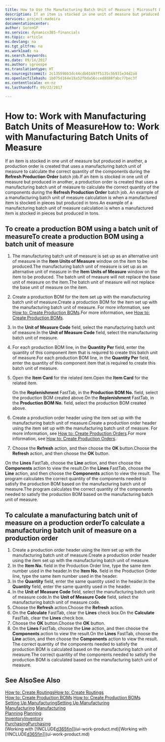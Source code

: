```yaml
---
title: How to Use the Manufacturing Batch Unit of Measure | Microsoft Docs
description: If an item is stocked in one unit of measure but produced in another, then the production order must be use a manufacturing batch unit of measure to calculate the correct quantity of components. An example of a manufacturing batch unit of measure calculation is when a manufactured item is stocked in pieces but produced in tons.
services: project-madeira
documentationcenter: 
author: SorenGP
ms.service: dynamics365-financials
ms.topic: article
ms.devlang: na
ms.tgt_pltfrm: na
ms.workload: na
ms.search.keywords: 
ms.date: 09/14/2017
ms.author: sgroespe
ms.translationtype: HT
ms.sourcegitcommit: 2c13559bb3dc44cdb61697f5135c5b931e34d2a8
ms.openlocfilehash: 1b075d164e18a52fbda56cced8d88fabc77bec3f
ms.contentlocale: en-nz
ms.lasthandoff: 09/22/2017

---
```

# <a name="how-to-work-with-manufacturing-batch-units-of-measure"></a><span data-ttu-id="d48e7-104">How to: Work with Manufacturing Batch Units of Measure</span><span class="sxs-lookup"><span data-stu-id="d48e7-104">How to: Work with Manufacturing Batch Units of Measure</span></span>
<span data-ttu-id="d48e7-105">If an item is stocked in one unit of measure but produced in another, a production order is created that uses a manufacturing batch unit of measure to calculate the correct quantity of the components during the **Refresh Production Order** batch job.</span><span class="sxs-lookup"><span data-stu-id="d48e7-105">If an item is stocked in one unit of measure but produced in another, a production order is created that uses a manufacturing batch unit of measure to calculate the correct quantity of the components during the **Refresh Production Order** batch job.</span></span> <span data-ttu-id="d48e7-106">An example of a manufacturing batch unit of measure calculation is when a manufactured item is stocked in pieces but produced in tons.</span><span class="sxs-lookup"><span data-stu-id="d48e7-106">An example of a manufacturing batch unit of measure calculation is when a manufactured item is stocked in pieces but produced in tons.</span></span>  

## <a name="to-create-a-production-bom-using-a-batch-unit-of-measure"></a><span data-ttu-id="d48e7-107">To create a production BOM using a batch unit of measure</span><span class="sxs-lookup"><span data-stu-id="d48e7-107">To create a production BOM using a batch unit of measure</span></span>  
1.  <span data-ttu-id="d48e7-108">The manufacturing batch unit of measure is set up as an alternative unit of measure in the **Item Units of Measure** window on the item to be produced.</span><span class="sxs-lookup"><span data-stu-id="d48e7-108">The manufacturing batch unit of measure is set up as an alternative unit of measure in the **Item Units of Measure** window on the item to be produced.</span></span> <span data-ttu-id="d48e7-109">The batch unit of measure will not replace the base unit of measure on the item.</span><span class="sxs-lookup"><span data-stu-id="d48e7-109">The batch unit of measure will not replace the base unit of measure on the item.</span></span>  
2.  <span data-ttu-id="d48e7-110">Create a production BOM for the item set up with the manufacturing batch unit of measure.</span><span class="sxs-lookup"><span data-stu-id="d48e7-110">Create a production BOM for the item set up with the manufacturing batch unit of measure.</span></span> <span data-ttu-id="d48e7-111">For more information, see [How to: Create Production BOMs](production-how-to-create-production-boms.md).</span><span class="sxs-lookup"><span data-stu-id="d48e7-111">For more information, see [How to: Create Production BOMs](production-how-to-create-production-boms.md).</span></span>  
3.  <span data-ttu-id="d48e7-112">In the **Unit of Measure Code** field, select the manufacturing batch unit of measure.</span><span class="sxs-lookup"><span data-stu-id="d48e7-112">In the **Unit of Measure Code** field, select the manufacturing batch unit of measure.</span></span>  
4.  <span data-ttu-id="d48e7-113">For each production BOM line, in the **Quantity Per** field, enter the quantity of this component item that is required to create this batch unit of measure.</span><span class="sxs-lookup"><span data-stu-id="d48e7-113">For each production BOM line, in the **Quantity Per** field, enter the quantity of this component item that is required to create this batch unit of measure.</span></span>  
5.  <span data-ttu-id="d48e7-114">Open the **Item Card** for the related item.</span><span class="sxs-lookup"><span data-stu-id="d48e7-114">Open the **Item Card** for the related item.</span></span>  

    <span data-ttu-id="d48e7-115">On the **Replenishment** FastTab, in the **Production BOM No.** field, select the production BOM created above.</span><span class="sxs-lookup"><span data-stu-id="d48e7-115">On the **Replenishment** FastTab, in the **Production BOM No.** field, select the production BOM created above.</span></span>  
6.  <span data-ttu-id="d48e7-116">Create a production order header using the item set up with the manufacturing batch unit of measure.</span><span class="sxs-lookup"><span data-stu-id="d48e7-116">Create a production order header using the item set up with the manufacturing batch unit of measure.</span></span> <span data-ttu-id="d48e7-117">For more information, see [How to: Create Production Orders](production-how-to-create-production-orders.md).</span><span class="sxs-lookup"><span data-stu-id="d48e7-117">For more information, see [How to: Create Production Orders](production-how-to-create-production-orders.md).</span></span>  
7.  <span data-ttu-id="d48e7-118">Choose the **Refresh** action, and then choose  the **OK** button.</span><span class="sxs-lookup"><span data-stu-id="d48e7-118">Choose the **Refresh** action, and then choose  the **OK** button.</span></span>  

<span data-ttu-id="d48e7-119">On the **Lines** FastTab, choose the **Line** action, and then choose the **Components** action to view the result.</span><span class="sxs-lookup"><span data-stu-id="d48e7-119">On the **Lines** FastTab, choose the **Line** action, and then choose the **Components** action to view the result.</span></span> <span data-ttu-id="d48e7-120">The program calculates the correct quantity of the components needed to satisfy the production BOM based on the manufacturing batch unit of measure.</span><span class="sxs-lookup"><span data-stu-id="d48e7-120">The program calculates the correct quantity of the components needed to satisfy the production BOM based on the manufacturing batch unit of measure.</span></span>  

## <a name="to-calculate-a-manufacturing-batch-unit-of-measure-on-a-production-order"></a><span data-ttu-id="d48e7-121">To calculate a manufacturing batch unit of measure on a production order</span><span class="sxs-lookup"><span data-stu-id="d48e7-121">To calculate a manufacturing batch unit of measure on a production order</span></span>  
1.  <span data-ttu-id="d48e7-122">Create a production order header using the item set up with the manufacturing batch unit of measure.</span><span class="sxs-lookup"><span data-stu-id="d48e7-122">Create a production order header using the item set up with the manufacturing batch unit of measure.</span></span>  
2.  <span data-ttu-id="d48e7-123">In the **Item No.** field in the Production Order line, type the same item number used in the header.</span><span class="sxs-lookup"><span data-stu-id="d48e7-123">In the **Item No.** field in the Production Order line, type the same item number used in the header.</span></span>  
3.  <span data-ttu-id="d48e7-124">In the **Quantity** field, enter the same quantity used in the header.</span><span class="sxs-lookup"><span data-stu-id="d48e7-124">In the **Quantity** field, enter the same quantity used in the header.</span></span>  
4.  <span data-ttu-id="d48e7-125">In the **Unit of Measure Code** field, select the manufacturing batch unit of measure code.</span><span class="sxs-lookup"><span data-stu-id="d48e7-125">In the **Unit of Measure Code** field, select the manufacturing batch unit of measure code.</span></span>  
5.  <span data-ttu-id="d48e7-126">Choose the **Refresh** action.</span><span class="sxs-lookup"><span data-stu-id="d48e7-126">Choose the **Refresh** action.</span></span>
6.  <span data-ttu-id="d48e7-127">On the **Calculate** FastTab, clear the **Lines** check box.</span><span class="sxs-lookup"><span data-stu-id="d48e7-127">On the **Calculate** FastTab, clear the **Lines** check box.</span></span>  
7.  <span data-ttu-id="d48e7-128">Choose the **OK** button.</span><span class="sxs-lookup"><span data-stu-id="d48e7-128">Choose the **OK** button.</span></span>  
8.  <span data-ttu-id="d48e7-129">On the **Lines** FastTab, choose the **Line** action, and then choose the **Components** action to view the result.</span><span class="sxs-lookup"><span data-stu-id="d48e7-129">On the **Lines** FastTab, choose the **Line** action, and then choose the **Components** action to view the result.</span></span> <span data-ttu-id="d48e7-130">The correct quantity of the components needed to satisfy the production BOM is calculated based on the manufacturing batch unit of measure.</span><span class="sxs-lookup"><span data-stu-id="d48e7-130">The correct quantity of the components needed to satisfy the production BOM is calculated based on the manufacturing batch unit of measure.</span></span>  

## <a name="see-also"></a><span data-ttu-id="d48e7-131">See Also</span><span class="sxs-lookup"><span data-stu-id="d48e7-131">See Also</span></span>  
[<span data-ttu-id="d48e7-132">How to: Create Routings</span><span class="sxs-lookup"><span data-stu-id="d48e7-132">How to: Create Routings</span></span>](production-how-to-create-routings.md)  
<span data-ttu-id="d48e7-133">[How to: Create Production BOMs](production-how-to-create-production-boms.md)   </span><span class="sxs-lookup"><span data-stu-id="d48e7-133">[How to: Create Production BOMs](production-how-to-create-production-boms.md)   </span></span>  
[<span data-ttu-id="d48e7-134">Setting Up Manufacturing</span><span class="sxs-lookup"><span data-stu-id="d48e7-134">Setting Up Manufacturing</span></span>](production-configure-production-processes.md)  
<span data-ttu-id="d48e7-135">[Manufacturing](production-manage-manufacturing.md)  </span><span class="sxs-lookup"><span data-stu-id="d48e7-135">[Manufacturing](production-manage-manufacturing.md)  </span></span>  
<span data-ttu-id="d48e7-136">[Planning](production-planning.md) </span><span class="sxs-lookup"><span data-stu-id="d48e7-136">[Planning](production-planning.md) </span></span>  
[<span data-ttu-id="d48e7-137">Inventory</span><span class="sxs-lookup"><span data-stu-id="d48e7-137">Inventory</span></span>](inventory-manage-inventory.md)  
[<span data-ttu-id="d48e7-138">Purchasing</span><span class="sxs-lookup"><span data-stu-id="d48e7-138">Purchasing</span></span>](purchasing-manage-purchasing.md)  
<span data-ttu-id="d48e7-139">[Working with [!INCLUDE[d365fin](includes/d365fin_md.md)]](ui-work-product.md)</span><span class="sxs-lookup"><span data-stu-id="d48e7-139">[Working with [!INCLUDE[d365fin](includes/d365fin_md.md)]](ui-work-product.md)</span></span>  


